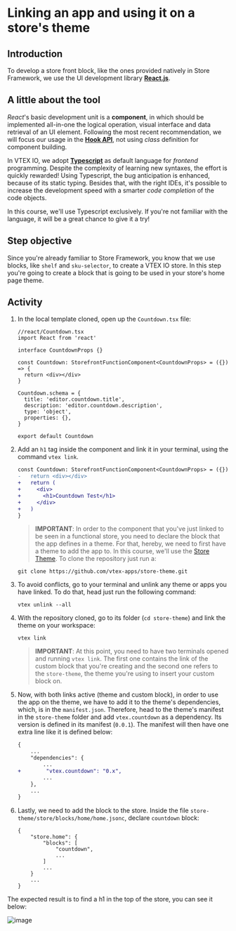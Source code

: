 # Linking an app and using it on a store's theme

## Introduction

To develop a store front block, like the ones provided natively in Store Framework, we use the UI development library **[React.js](https://reactjs.org/)**.

## A little about the tool

*React*'s basic development unit is a **component**, in which should be implemented all-in-one the logical operation, visual interface and data retrieval of an UI element. Following the most recent recommendation, we will focus our usage in the [**Hook API**](https://reactjs.org/docs/hooks-intro.html), not using *class* definition for component building. 

In VTEX IO, we adopt [**Typescript**](https://www.typescriptlang.org/) as default language for *frontend* programming. Despite the complexity of learning new syntaxes, the effort is quickly rewarded! Using Typescript, the bug anticipation is enhanced, because of its static typing. Besides that, with the right IDEs, it's possible to increase the development speed with a smarter *code completion* of the code objects. 

In this course, we'll use Typescript exclusively. If you're not familiar with the language, it will be a great chance to give it a try!

## Step objective 

Since you're already familiar to Store Framework, you know that we use blocks, like `shelf` and `sku-selector`, to create a VTEX IO store. In this step you're going to create a block that is going to be used in your store's home page theme.

## Activity

1. In the local template cloned, open up the `Countdown.tsx` file:

    ```tsx
    //react/Countdown.tsx
    import React from 'react'

    interface CountdownProps {}

    const Countdown: StorefrontFunctionComponent<CountdownProps> = ({}) => {
      return <div></div>
    }

    Countdown.schema = {
      title: 'editor.countdown.title',
      description: 'editor.countdown.description',
      type: 'object',
      properties: {},
    }

    export default Countdown
    ```

2. Add an `h1` tag inside the component and link it in your terminal, using the command `vtex link`.

    ```diff
    const Countdown: StorefrontFunctionComponent<CountdownProps> = ({}) => {
    -   return <div></div>
    +   return (
    +     <div>
    +       <h1>Countdown Test</h1>
    +     </div>
    +   )
    }
    ```

    >**IMPORTANT**: In order to the component that you've just linked to be seen in a functional store, you need to declare the block that the app defines in a theme. For that, hereby, we need to first have a theme to add the app to. In this course, we'll use the [Store Theme](https://github.com/vtex-apps/store-theme.git). To clone the repository just run a:
    ```
    git clone https://github.com/vtex-apps/store-theme.git
    ```

3. To avoid conflicts, go to your terminal and unlink any theme or apps you have linked. To do that, head just run the following command: 

    ```
    vtex unlink --all
    ```

4. With the repository cloned, go to its folder (`cd store-theme`) and link the theme on your workspace: 

    ```
    vtex link
    ```

    > **IMPORTANT**: At this point, you need to have two terminals opened and running `vtex link`. The first one contains the link of the custom block that you're creating and the second one refers to the `store-theme`, the theme you're using to insert your custom block on.

5. Now, with both links active (theme and custom block), in order to use the app on the theme, we have to add it to the theme's dependencies, which, is in the `manifest.json`. Therefore, head to the theme's manifest in the `store-theme` folder and add `vtex.countdown` as a dependency. Its version is defined in its manifest (`0.0.1`). The manifest will then have one extra line like it is defined below: 

    ```diff
    {
        ...
        "dependencies": {
            ...
    +        "vtex.countdown": "0.x",
            ...
        },
        ...
    }
    ```

6. Lastly, we need to add the block to the store. Inside the file `store-theme/store/blocks/home/home.jsonc`, declare `countdown` block: 
    ```
    {
        "store.home": {
            "blocks": [
                "countdown",
                ...
            ]
            ...
        }
        ...
    }
    ```

The expected result is to find a h1 in the top of the store, you can see it below: 

![image](https://user-images.githubusercontent.com/19495917/80492927-0e0c8a00-893b-11ea-8a1d-aaad2874a014.png)
